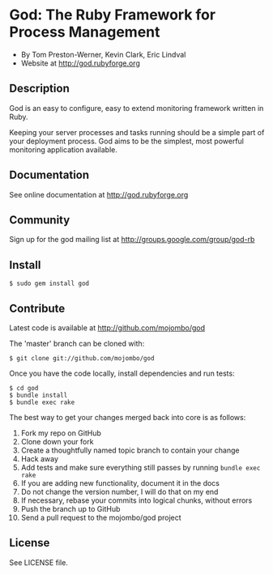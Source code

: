 God: The Ruby Framework for Process Management
==============================================

* By Tom Preston-Werner, Kevin Clark, Eric Lindval
* Website at http://god.rubyforge.org

Description
-----------

God is an easy to configure, easy to extend monitoring framework written in
Ruby.

Keeping your server processes and tasks running should be a simple part of
your deployment process. God aims to be the simplest, most powerful monitoring
application available.

Documentation
-------------

See online documentation at http://god.rubyforge.org

Community
---------

Sign up for the god mailing list at http://groups.google.com/group/god-rb

Install
-------

    $ sudo gem install god

Contribute
----------

Latest code is available at http://github.com/mojombo/god

The 'master' branch can be cloned with:

    $ git clone git://github.com/mojombo/god

Once you have the code locally, install dependencies and run tests:

    $ cd god
    $ bundle install
    $ bundle exec rake

The best way to get your changes merged back into core is as follows:

1. Fork my repo on GitHub
1. Clone down your fork
1. Create a thoughtfully named topic branch to contain your change
1. Hack away
1. Add tests and make sure everything still passes by running `bundle exec rake`
1. If you are adding new functionality, document it in the docs
1. Do not change the version number, I will do that on my end
1. If necessary, rebase your commits into logical chunks, without errors
1. Push the branch up to GitHub
1. Send a pull request to the mojombo/god project

License
-------

See LICENSE file.
